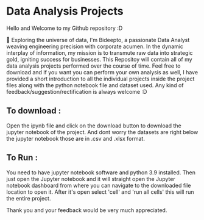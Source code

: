 # Data Analysis Projects

Hello and Welcome to my Github repository :D


🚀 Exploring the universe of data, I'm Bideepto, a passionate Data Analyst weaving engineering precision with corporate acumen. In the dynamic interplay of information, my mission is to transmute raw data into strategic gold, igniting success for businesses.
This Repositoy will contain all of my data analysis projects performed over the course of time. Feel free to download and if you want you can perform your own analysis as well, I have provided a short introduction to all the individual projects inside the project files along with the python notebook file and dataset used. Any kind of feedback/suggestion/rectification is always welcome :D 


## To download : 
Open the ipynb file and click on the download button to download the jupyter notebook of the project.
And dont worry the datasets are right below the jupyter notebook those are in .csv and .xlsx format.

## To Run : 
You need to have jupyter notebook software and python 3.9 installed. 
Then just open the Jupyter notebook and it will straight open the Jupyter notebook dashboard from where you can navigate to the downloaded file location to open          it. After it's open select 'cell' and 'run all cells' this will run the entire project. 

Thank you and your feedback would be very much appreciated.
